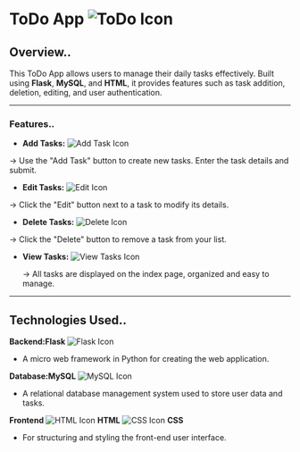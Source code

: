 # ToDo App ![ToDo Icon](https://img.icons8.com/fluency-systems-filled/50/ffffff/todo-list.png)

## Overview..
This ToDo App allows users to manage their daily tasks effectively. Built using **Flask**, **MySQL**, and **HTML**, it provides features such as task addition, deletion, editing, and user authentication.

---

### Features..

- **Add Tasks:** ![Add Task Icon](https://img.icons8.com/fluency-systems-filled/48/ffffff/add.png)  

 -> Use the "Add Task" button to create new tasks. Enter the task details and submit.
- **Edit Tasks:** ![Edit Icon](https://img.icons8.com/fluency-systems-filled/48/ffffff/edit.png) 
 
 -> Click the "Edit" button next to a task to modify its details.
- **Delete Tasks:** ![Delete Icon](https://img.icons8.com/fluency-systems-filled/48/ffffff/trash.png)  
 
 -> Click the "Delete" button to remove a task from your list. 
- **View Tasks:** ![View Tasks Icon](https://img.icons8.com/fluency-systems-filled/48/ffffff/view.png)  
 
  -> All tasks are displayed on the index page, organized and easy to manage.

---

## Technologies Used..


**Backend:Flask**
![Flask Icon](https://img.icons8.com/ios-filled/50/000000/flask.png)
 - A micro web framework in Python for creating the web application.
   
 **Database:MySQL**
![MySQL Icon](https://img.icons8.com/fluency-systems-filled/48/ffffff/mysql.png)  
 - A relational database management system used to store user data and tasks.

**Frontend**
![HTML Icon](https://img.icons8.com/color/50/000000/html-5.png) **HTML**
![CSS Icon](https://img.icons8.com/color/50/000000/css3.png)  **CSS**
 - For structuring and styling the front-end user interface.



